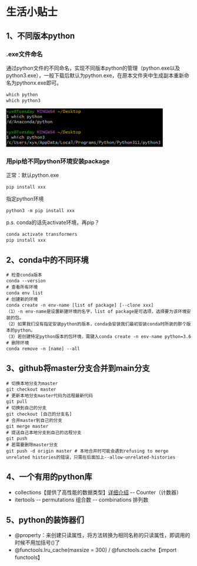 # 生活小贴士
## 1、不同版本python
### .exe文件命名
通过python文件的不同命名，实现不同版本python的管理（python.exe以及python3.exe），一般下载后默认为python.exe，在原本文件夹中生成副本重新命名为pythonx.exe即可。
```
which python
which python3
```
![alt text](image.png)

### 用pip给不同python环境安装package
正常：默认python.exe
```
pip install xxx
```
指定python环境
```
python3 -m pip install xxx
``````

p.s. conda的话先activate环境，再pip？
```
conda activate transformers
pip install xxx
```

## 2、conda中的不同环境

```
# 检查conda版本
conda --version
# 查看所有环境
conda env list
# 创建新的环境
conda create -n env-name [list of package] [--clone xxx]
（1）-n env-name是设置新建环境的名字，list of package是可选项，选择要为该环境安装的包。
（2）如果我们没有指定安装python的版本，conda会安装我们最初安装conda时所装的那个版本的python。
（3）若创建特定python版本的包环境，需键入conda create -n env-name python=3.6
# 删除环境
conda remove -n [name] --all
```

## 3、github将master分支合并到main分支
```
# 切换本地分支为master
git checkout master
# 更新本地分支master代码为远程最新代码
git pull  
# 切换到自己的分支
git checkout [自己的分支名]  
# 合并master到自己的分支
git merge master  
# 提送自己本地分支到自己的远程分支
git push
# 若需要删除master分支
git push -d origin master # 本地合并时可能会遇到refusing to merge unrelated histories的错误，只需在后面加上--allow-unrelated-histories
```

## 4、一个有用的python库
- collections【提供了高性能的数据类型】[详细介绍](https://zhuanlan.zhihu.com/p/343747724)
-- Counter（计数器）
- itertools
-- permutations 组合数
-- combinations 排列数

## 5、python的装饰器们
- @property：来创建只读属性，将方法转换为相同名称的只读属性，即调用的时候不用加括号()了
- @functools.lru_cache(maxsize = 300) / @functools.cache【import functools】


